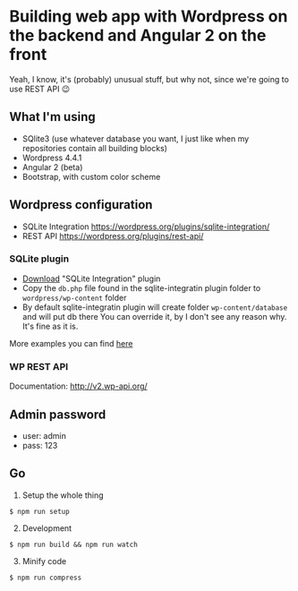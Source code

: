 # Building web app with Wordpress on the backend and Angular 2 on the front

Yeah, I know, it's (probably) unusual stuff, but why not, since we're going to use REST API :wink:

## What I'm using

* SQlite3 (use whatever database you want, I just like when my repositories contain all building blocks)
* Wordpress 4.4.1
* Angular 2 (beta)
* Bootstrap, with custom color scheme

## Wordpress configuration

* SQLite Integration https://wordpress.org/plugins/sqlite-integration/
* REST API https://wordpress.org/plugins/rest-api/

### SQLite plugin

* [Download](https://wordpress.org/plugins/sqlite-integration/) "SQLite Integration" plugin
* Copy the `db.php` file found in the sqlite-integratin plugin folder to `wordpress/wp-content` folder
* By default sqlite-integratin plugin will create folder `wp-content/database` and will put db there
  You can override it, by I don't see any reason why. It's fine as it is.
  
More examples you can find [here](http://dogwood.skr.jp/wordpress/sqlite-integration/)

### WP REST API

Documentation: http://v2.wp-api.org/

## Admin password

* user: admin
* pass: 123

## Go

1. Setup the whole thing
  ```
  $ npm run setup
  ```

2. Development
  ```
  $ npm run build && npm run watch
  ```
  
3. Minify code
  ```
  $ npm run compress
  ```
